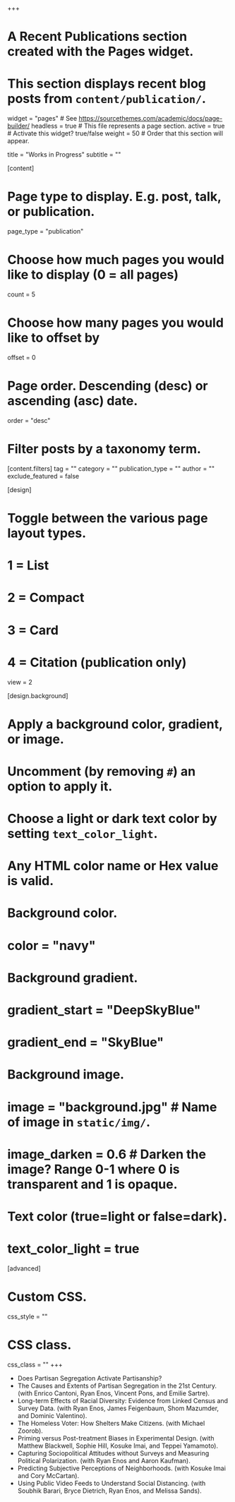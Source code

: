 +++
# A Recent Publications section created with the Pages widget.
# This section displays recent blog posts from `content/publication/`.

widget = "pages"  # See https://sourcethemes.com/academic/docs/page-builder/
headless = true  # This file represents a page section.
active = true  # Activate this widget? true/false
weight = 50  # Order that this section will appear.

title = "Works in Progress"
subtitle = ""

[content]
  # Page type to display. E.g. post, talk, or publication.
  page_type = "publication"

  # Choose how much pages you would like to display (0 = all pages)
  count = 5

  # Choose how many pages you would like to offset by
  offset = 0

  # Page order. Descending (desc) or ascending (asc) date.
  order = "desc"

  # Filter posts by a taxonomy term.
  [content.filters]
    tag = ""
    category = ""
    publication_type = ""
    author = ""
    exclude_featured = false

[design]
  # Toggle between the various page layout types.
  #   1 = List
  #   2 = Compact
  #   3 = Card
  #   4 = Citation (publication only)
  view = 2

[design.background]
  # Apply a background color, gradient, or image.
  #   Uncomment (by removing `#`) an option to apply it.
  #   Choose a light or dark text color by setting `text_color_light`.
  #   Any HTML color name or Hex value is valid.

  # Background color.
  # color = "navy"

  # Background gradient.
  # gradient_start = "DeepSkyBlue"
  # gradient_end = "SkyBlue"

  # Background image.
  # image = "background.jpg"  # Name of image in `static/img/`.
  # image_darken = 0.6  # Darken the image? Range 0-1 where 0 is transparent and 1 is opaque.

  # Text color (true=light or false=dark).
  # text_color_light = true  

[advanced]
 # Custom CSS.
 css_style = ""

 # CSS class.
 css_class = ""
+++

<ul class="dashed">
  <li> Does Partisan Segregation Activate Partisanship?</li>
  <li> The Causes and Extents of Partisan Segregation in the 21st Century. (with Enrico Cantoni, Ryan Enos, Vincent Pons, and Emilie Sartre).</li>
  <li> Long-term Effects of Racial Diversity: Evidence from Linked Census and Survey Data. (with Ryan Enos, James Feigenbaum, Shom Mazumder, and Dominic Valentino).</li>
  <li> The Homeless Voter: How Shelters Make Citizens. (with Michael Zoorob).</li>
  <li> Priming versus Post-treatment Biases in Experimental Design. (with Matthew Blackwell, Sophie Hill, Kosuke Imai, and Teppei Yamamoto).</li>
  <li> Capturing Sociopolitical Attitudes without Surveys and Measuring Political Polarization. (with Ryan Enos and Aaron Kaufman).</li>
  <li> Predicting Subjective Perceptions of Neighborhoods. (with Kosuke Imai and Cory McCartan).</li>
  <li> Using Public Video Feeds to Understand Social Distancing. (with Soubhik Barari, Bryce Dietrich, Ryan Enos, and Melissa Sands).</li>
</ul>
